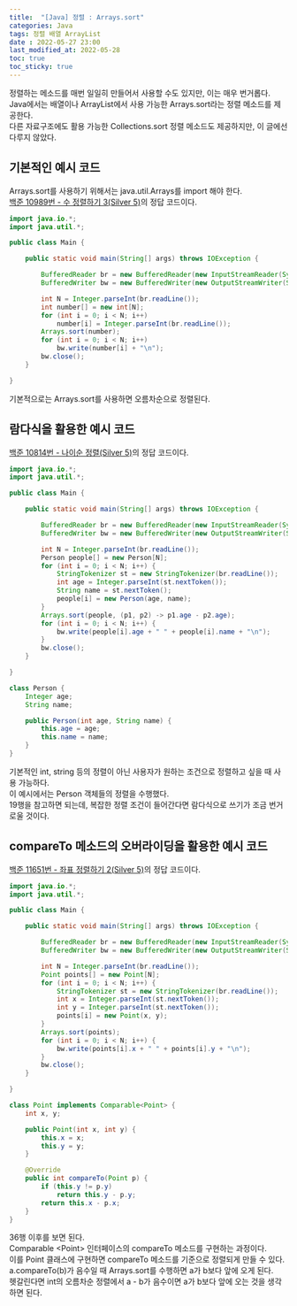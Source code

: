 ```yaml
---
title:  "[Java] 정렬 : Arrays.sort"
categories: Java
tags: 정렬 배열 ArrayList
date : 2022-05-27 23:00
last_modified_at: 2022-05-28
toc: true
toc_sticky: true
---
```


정렬하는 메소드를 매번 일일히 만들어서 사용할 수도 있지만, 이는 매우 번거롭다.  
Java에서는 배열이나 ArrayList에서 사용 가능한 Arrays.sort라는 정렬 메소드를 제공한다.  
다른 자료구조에도 활용 가능한 Collections.sort 정렬 메소드도 제공하지만, 이 글에선 다루지 않았다.

## 기본적인 예시 코드

Arrays.sort를 사용하기 위해서는 java.util.Arrays를 import 해야 한다.  
[백준 10989번 - 수 정렬하기 3(Silver 5)](https://www.acmicpc.net/problem/10989)의 정답 코드이다.

```java
import java.io.*;
import java.util.*;

public class Main {

    public static void main(String[] args) throws IOException {

        BufferedReader br = new BufferedReader(new InputStreamReader(System.in));
        BufferedWriter bw = new BufferedWriter(new OutputStreamWriter(System.out));

        int N = Integer.parseInt(br.readLine());
        int number[] = new int[N];
        for (int i = 0; i < N; i++)
            number[i] = Integer.parseInt(br.readLine());
        Arrays.sort(number);
        for (int i = 0; i < N; i++)
            bw.write(number[i] + "\n");
        bw.close();
    }

}
```

기본적으로는 Arrays.sort를 사용하면 오름차순으로 정렬된다.

## 람다식을 활용한 예시 코드

[백준 10814번 - 나이순 정렬(Silver 5)](https://www.acmicpc.net/problem/10814)의 정답 코드이다.

```java
import java.io.*;
import java.util.*;

public class Main {

    public static void main(String[] args) throws IOException {

        BufferedReader br = new BufferedReader(new InputStreamReader(System.in));
        BufferedWriter bw = new BufferedWriter(new OutputStreamWriter(System.out));

        int N = Integer.parseInt(br.readLine());
        Person people[] = new Person[N];
        for (int i = 0; i < N; i++) {
            StringTokenizer st = new StringTokenizer(br.readLine());
            int age = Integer.parseInt(st.nextToken());
            String name = st.nextToken();
            people[i] = new Person(age, name);
        }
        Arrays.sort(people, (p1, p2) -> p1.age - p2.age);
        for (int i = 0; i < N; i++) {
            bw.write(people[i].age + " " + people[i].name + "\n");
        }
        bw.close();
    }

}

class Person {
    Integer age;
    String name;

    public Person(int age, String name) {
        this.age = age;
        this.name = name;
    }
}
```

기본적인 int, string 등의 정렬이 아닌 사용자가 원하는 조건으로 정렬하고 싶을 때 사용 가능하다.  
이 예시에서는 Person 객체들의 정렬을 수행했다.  
19행을 참고하면 되는데, 복잡한 정렬 조건이 들어간다면 람다식으로 쓰기가 조금 번거로울 것이다.

## compareTo 메소드의 오버라이딩을 활용한 예시 코드

[백준 11651번 - 좌표 정렬하기 2(Silver 5)](https://www.acmicpc.net/problem/11651)의 정답 코드이다.

```java
import java.io.*;
import java.util.*;

public class Main {

    public static void main(String[] args) throws IOException {

        BufferedReader br = new BufferedReader(new InputStreamReader(System.in));
        BufferedWriter bw = new BufferedWriter(new OutputStreamWriter(System.out));

        int N = Integer.parseInt(br.readLine());
        Point points[] = new Point[N];
        for (int i = 0; i < N; i++) {
            StringTokenizer st = new StringTokenizer(br.readLine());
            int x = Integer.parseInt(st.nextToken());
            int y = Integer.parseInt(st.nextToken());
            points[i] = new Point(x, y);
        }
        Arrays.sort(points);
        for (int i = 0; i < N; i++) {
            bw.write(points[i].x + " " + points[i].y + "\n");
        }
        bw.close();
    }

}

class Point implements Comparable<Point> {
    int x, y;

    public Point(int x, int y) {
        this.x = x;
        this.y = y;
    }

    @Override
    public int compareTo(Point p) {
        if (this.y != p.y)
            return this.y - p.y;
        return this.x - p.x;
    }
}
```

36행 이후를 보면 된다.  
Comparable &lt;Point&gt; 인터페이스의 compareTo 메소드를 구현하는 과정이다.  
이를 Point 클래스에 구현하면 compareTo 메소드를 기준으로 정렬되게 만들 수 있다.  
a.compareTo(b)가 음수일 때 Arrays.sort를 수행하면 a가 b보다 앞에 오게 된다.  
헷갈린다면 int의 오름차순 정렬에서 a - b가 음수이면 a가 b보다 앞에 오는 것을 생각하면 된다.
